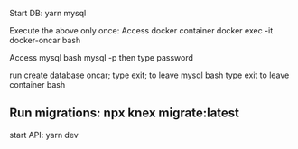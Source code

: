 Start DB:
 yarn mysql

Execute the above only once:
Access docker container
 docker exec -it docker-oncar bash

Access mysql bash
 mysql -p
then type password

run create database oncar;
type exit; to leave mysql bash
type exit to leave container bash

Run migrations:
 npx knex migrate:latest
----------------

start API:
yarn dev